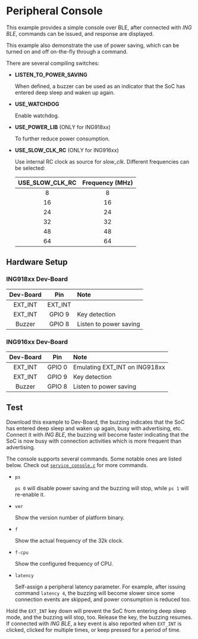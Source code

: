 # Peripheral Console

This example provides a simple console over BLE, after connected with _ING BLE_, commands can be
issued, and response are displayed.

This example also demonstrate the use of power saving, which can be turned on and off on-the-fly
through a command.

There are several compiling switches:

* **LISTEN_TO_POWER_SAVING**

    When defined, a buzzer can be used as an indicator that the SoC has entered deep sleep and waken
    up again.

* **USE_WATCHDOG**

    Enable watchdog.

* **USE_POWER_LIB** (ONLY for ING918xx)

    To further reduce power consumption.

* **USE_SLOW_CLK_RC** (ONLY for ING916xx)

    Use internal RC clock as source for _slow_clk_. Different frequencies can be
    selected:

    | **USE_SLOW_CLK_RC**  | Frequency (MHz)    |
    |:--------:|:-----------:|
    | 8  | 8  |
    | 16 | 16 |
    | 24 | 24 |
    | 32 | 32 |
    | 48 | 48 |
    | 64 | 64 |

## Hardware Setup

### ING918xx Dev-Board

| Dev-Board| Pin  | Note                                    |
|:--------:|:----:|:----------------------------------------|
| EXT_INT  | EXT_INT |                              |
| EXT_INT  | GPIO 9  | Key detection                |
| Buzzer   | GPIO 8  | Listen to power saving       |


### ING916xx Dev-Board

| Dev-Board| Pin  | Note|
|:--------:|:----:|:----------------------------------------|
| EXT_INT  | GPIO 0  | Emulating EXT_INT on ING918xx        |
| EXT_INT  | GPIO 9  | Key detection                        |
| Buzzer   | GPIO 8  | Listen to power saving               |

## Test

Download this example to Dev-Board, the buzzing indicates that the SoC has entered deep sleep and waken
up again, busy with advertising, etc. Connect it with _ING BLE_, the buzzing will become faster indicating
that the SoC is now busy with connection activities which is more frequent than advertising.

The console supports several commands. Some notable ones are listed below. Check out
[`service_console.c`](../src/service_console.c) for more commands.

* `ps`

    `ps 0` will disable power saving and the buzzing will stop, while `ps 1` will re-enable it.

* `ver`

    Show the version number of platform binary.

* `f`

    Show the actual frequency of the 32k clock.

* `f-cpu`

    Show the configured frequency of CPU.

* `latency`

    Self-assign a peripheral latency parameter. For example, after issuing command `latency 4`, the buzzing
    will become slower since some connection events are skipped, and power consumption is reduced too.

Hold the `EXT_INT` key down will prevent the SoC from entering deep sleep mode, and the buzzing will
stop, too. Release the key, the buzzing resumes. If connected with _ING BLE_, a key event is also
reported when `EXT_INT` is clicked, clicked for multiple times, or keep pressed for a period of time.